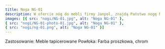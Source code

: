 ```yaml
---
title: Noga NG-01
description: W ofercie nóg do mebli firmy Janpol, znajdą Państwo nogę NG-01 przeznaczoną do mebli tapicerowanych typu kanapy i sofy. Noga wykonana ze stali chromowanej lub malowanej proszkowo.
images: [{ src: "nogi/NG-01.jpg", alt: "Noga NG-01" },
{ src: "nogi/NG-01-photo-01.jpg", alt: "Noga NG-01" },
{ src: "nogi/ng-01.png", alt: "Noga NG-01" }]
---
```


Zastosowanie: Meble tapicerowane
Powłoka: Farba proszkowa, chrom

